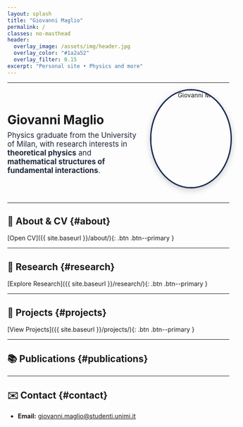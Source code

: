 ```yaml
---
layout: splash
title: "Giovanni Maglio"
permalink: /
classes: no-masthead   
header:
  overlay_image: /assets/img/header.jpg
  overlay_color: "#1a2a52"
  overlay_filter: 0.15
excerpt: "Personal site • Physics and more"
---
```


<style>
/* Nasconde la top bar solo in questa pagina (che ha body.no-masthead) */
.no-masthead .masthead { display: none !important; }
.no-masthead .initial-content { padding-top: 0 !important; }

/* Title & subtitle readability */
.page__hero .page__title,
.page__hero .page__lead {
  color: #f9fafc;
  text-shadow: 0 2px 8px rgba(0,0,0,.45);
  letter-spacing: 0.3px;
}

/* Section titles with subtle blue underline */
.page__content h2 {
  margin-top: 2.2rem;
  padding-bottom: .3rem;
  border-bottom: 2px solid #1a2a52;
  color: #0d1a33;
}

/* Uniform button color (bright academic blue) */
.btn--primary,
.btn--info,
.btn--success {
  background-color: #7da3c8; !important;  /* lighter, elegant blue */
  border: none !important;
  color: #fff !important;
}
.btn--primary:hover,
.btn--info:hover,
.btn--success:hover {
  filter: brightness(1.15);
}

/* Layout for intro section (photo right, text left) */
.intro-wrapper {
  display: flex;
  flex-wrap: wrap;
  align-items: center;
  justify-content: space-between;
  gap: 1.2rem;
  margin-bottom: 2rem;
}

.intro-text {
  flex: 1 1 60%;
  min-width: 250px;
}

.intro-photo {
  flex: 1 1 30%;
  min-width: 180px;
  text-align: right;
}

.intro-photo img {
  width: 220px;
  height: 220px;
  border-radius: 50%;
  border: 3px solid #1a2a52;
  box-shadow: 0 4px 14px rgba(0,0,0,.2);
  object-fit: cover;
}
</style>

---

<div class="intro-wrapper">
  <div class="intro-text">
    <h1 style="margin-bottom:0.5rem;">Giovanni Maglio</h1>
    <p style="margin-top:0; font-size:1.05rem; color:#1e293b;">
      Physics graduate from the University of Milan, with research interests in 
      <strong>theoretical physics</strong> and 
      <strong>mathematical structures of fundamental interactions</strong>.
    </p>
  </div>
  <div class="intro-photo">
    <img src="{{ site.baseurl }}/assets/img/avatar.jpeg" alt="Giovanni Maglio portrait">
  </div>
</div>

---

## 👤 About & CV {#about}
[Open CV]({{ site.baseurl }}/about/){: .btn .btn--primary }

---

## 🔬 Research {#research}
[Explore Research]({{ site.baseurl }}/research/){: .btn .btn--primary }

---

## 🧰 Projects {#projects}
[View Projects]({{ site.baseurl }}/projects/){: .btn .btn--primary }

---

## 📚 Publications {#publications}

---

## ✉️ Contact {#contact}
- **Email:** <giovanni.maglio@studenti.unimi.it>
